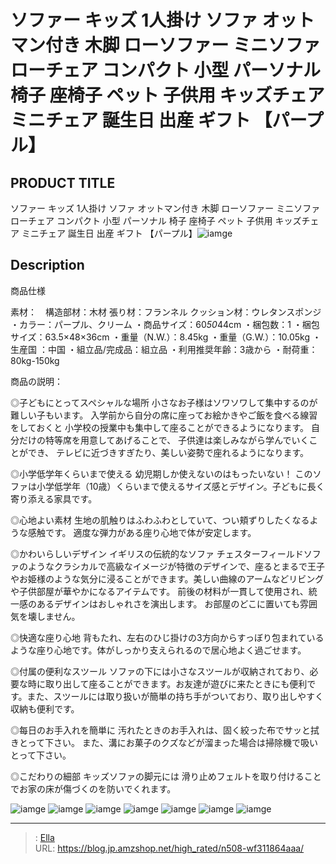 # ソファー キッズ 1人掛け ソファ オットマン付き 木脚 ローソファー ミニソファ ローチェア コンパクト 小型 パーソナル 椅子 座椅子 ペット 子供用 キッズチェア ミニチェア 誕生日 出産 ギフト 【パープル】


## PRODUCT TITLE 

ソファー キッズ 1人掛け ソファ オットマン付き 木脚 ローソファー ミニソファ ローチェア コンパクト 小型 パーソナル 椅子 座椅子 ペット 子供用 キッズチェア ミニチェア 誕生日 出産 ギフト 【パープル】![iamge](https://b2bfiles1.gigab2b.cn/image/wkseller/304/20230925_4599d23c58643c08a3ab1283475a0f2d.jpg)

## Description

商品仕様

素材：　構造部材：木材
張り材：フランネル
クッション材：ウレタンスポンジ　
・カラー：パープル、クリーム
・商品サイズ：60*50*44cm
・梱包数：1
・梱包サイズ：63.5×48×36cm
・重量（N.W.）：8.45kg
・重量（G.W.）：10.05kg
・生産国 ：中国
・組立品/完成品：組立品
・利用推奨年齢：3歳から
・耐荷重：80kg-150kg




商品の説明：

◎子どもにとってスペシャルな場所
小さなお子様はソワソワして集中するのが難しい子もいます。
入学前から自分の席に座ってお絵かきやご飯を食べる線習をしておくと
小学校の授業中も集中して座ることができるようになります。
自分だけの特等席を用意してあげることで、
子供達は楽しみながら学んでいくことができ、
テレビに近づきすぎたり、美しい姿勢で座れるようになります。

◎小学低学年くらいまで使える
幼児期しか使えないのはもったいない！
このソファは小学低学年（10歳）くらいまで使えるサイズ感とデザイン。子どもに長く寄り添える家具です。

◎心地よい素材
生地の肌触りはふわふわとしていて、つい頬ずりしたくなるような感触です。
適度な弾力がある座り心地で体が安定します。

◎かわいらしいデザイン
イギリスの伝統的なソファ
チェスターフィールドソファのようなクラシカルで高級なイメージが特徴のデザインで、座るとまるで王子やお姫様のような気分に浸ることができます。美しい曲線のアームなどリビングや子供部屋が華やかになるアイテムです。
前後の材料が一貫して使用され、統一感のあるデザインはおしゃれさを演出します。
お部屋のどこに置いても雰囲気を壊しません。

◎快適な座り心地
背もたれ、左右のひじ掛けの3方向からすっぼり包まれているような座り心地です。体がしっかり支えられるので居心地よく過ごせます。

◎付属の便利なスツール
ソファの下には小さなスツールが収納されており、必要な時に取り出して座ることができます。お友達が遊びに来たときにも便利です。また、スツールには取り扱いが簡単の持ち手がついており、取り出しやすく収納も便利です。

◎每日のお手入れを簡単に
汚れたときのお手入れは、固く絞った布でサッと拭きとって下さい。
また、溝にお菓子のクズなどが溜まった場合は掃除機で吸いとって下さい。

◎こだわりの細部
キッズソファの脚元には
滑り止めフェルトを取り付けることでお家の床が傷づくのを防いでくれます。









![iamge](https://b2bfiles1.gigab2b.cn/image/wkseller/304/20230925_570ac95f4facb71c3a53685e058580e5.jpg)
![iamge](https://b2bfiles1.gigab2b.cn/image/wkseller/304/20230925_9b15c8f61e328e354619c143a1ce6dc8.jpg)
![iamge](https://b2bfiles1.gigab2b.cn/image/wkseller/304/20230925_b7fbbdee948b46d47865c6bf0eb9872a.jpg)
![iamge](https://b2bfiles1.gigab2b.cn/image/wkseller/304/20230925_3b8f2ef0d9951d211096705ecf9ac26b.jpg)
![iamge](https://b2bfiles1.gigab2b.cn/image/wkseller/304/20230925_92264ea2455a058dca95a93bdd3e8489.jpg)
![iamge](https://b2bfiles1.gigab2b.cn/image/wkseller/304/20230925_e0c7dda8aa42147e05dea0bb6038e6c3.jpg)
![iamge](https://b2bfiles1.gigab2b.cn/image/wkseller/304/20230925_9a24c54561982935a2431121868cfee6.jpg)


---

> : [Ella](https://blog.jp.amzshop.net/)  
> URL: https://blog.jp.amzshop.net/high_rated/n508-wf311864aaa/  

